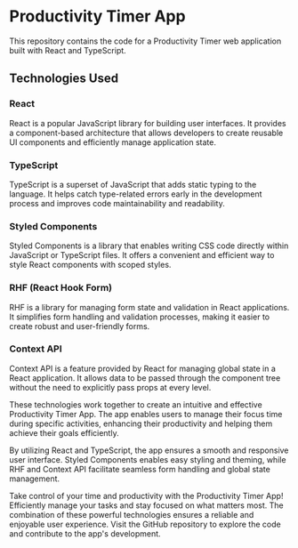 # Productivity Timer App
This repository contains the code for a Productivity Timer web application built with React and TypeScript.

## Technologies Used

### React
React is a popular JavaScript library for building user interfaces. It provides a component-based architecture that allows developers to create reusable UI components and efficiently manage application state.

### TypeScript
TypeScript is a superset of JavaScript that adds static typing to the language. It helps catch type-related errors early in the development process and improves code maintainability and readability.

### Styled Components
Styled Components is a library that enables writing CSS code directly within JavaScript or TypeScript files. It offers a convenient and efficient way to style React components with scoped styles.

### RHF (React Hook Form)
RHF is a library for managing form state and validation in React applications. It simplifies form handling and validation processes, making it easier to create robust and user-friendly forms.

### Context API
Context API is a feature provided by React for managing global state in a React application. It allows data to be passed through the component tree without the need to explicitly pass props at every level.

These technologies work together to create an intuitive and effective Productivity Timer App. The app enables users to manage their focus time during specific activities, enhancing their productivity and helping them achieve their goals efficiently.

By utilizing React and TypeScript, the app ensures a smooth and responsive user interface. Styled Components enables easy styling and theming, while RHF and Context API facilitate seamless form handling and global state management.

Take control of your time and productivity with the Productivity Timer App! Efficiently manage your tasks and stay focused on what matters most. The combination of these powerful technologies ensures a reliable and enjoyable user experience. Visit the GitHub repository to explore the code and contribute to the app's development.
